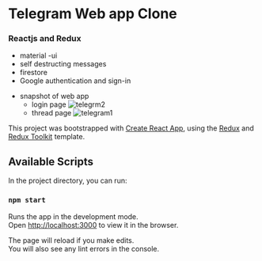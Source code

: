 # Telegram Web app Clone

### Reactjs and Redux

- material -ui
- self destructing messages
- firestore
- Google authentication and sign-in

* snapshot of web app
  - login page
    ![telegrm2](https://user-images.githubusercontent.com/44109840/100639068-bca5fc80-335a-11eb-9f62-98d6e6b57f0f.JPG)
  * thread page
    ![telegram1](https://user-images.githubusercontent.com/44109840/100639245-ee1ec800-335a-11eb-90ca-c14b6d019f00.JPG)

This project was bootstrapped with [Create React App](https://github.com/facebook/create-react-app), using the [Redux](https://redux.js.org/) and [Redux Toolkit](https://redux-toolkit.js.org/) template.

## Available Scripts

In the project directory, you can run:

### `npm start`

Runs the app in the development mode.<br />
Open [http://localhost:3000](http://localhost:3000) to view it in the browser.

The page will reload if you make edits.<br />
You will also see any lint errors in the console.
